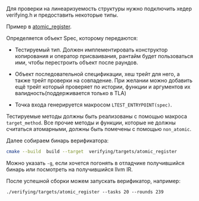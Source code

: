 
Для проверки на линеаризуемость структуры нужно подключить хедер verifying.h и предоставить некоторые типы.

Пример в [atomic_register](./targets/atomic_register.cpp).

Определяется объект Spec, которому передаются:

* Тестируемый тип. Должен имплементировать конструктор копирования и оператор присваивания, рантайм будет пользоваться ими,
  чтобы перестроить объект после раундов.

* Объект последовательной спецификации, хеш трейт для него, а также трейт проверки на совпадение. При желании можно добавить ещё трейт который
проверяет по истории, функции и аргументов их валидность(поддерживается только в TLA)

* Точка входа генерируется макросом `LTEST_ENTRYPOINT(spec)`.

Тестируемые методы должны быть реализованы с помощью макроса `target_method`.
Все прочие методы и функции, которые не должны считаться атомарными, должны быть помечены с помощью `non_atomic`.

Далее собираем бинарь верификатора:
```sh
cmake --build  build --target  verifying/targets/atomic_register
```

Можно указать `-g`, если хочется погонять в отладчике получившийся бинарь или посмотреть на получившийся llvm IR.

После успешной сборки можем запускать верификатор, например:
```
./verifying/targets/atomic_register --tasks 20 --rounds 239
```
